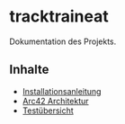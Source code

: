# tracktraineat

Dokumentation des Projekts.

## Inhalte

- [Installationsanleitung](install.md)
- [Arc42 Architektur](arc42.md)
- [Testübersicht](test.md)
